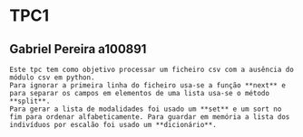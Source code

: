 # TPC1
## Gabriel Pereira a100891

	Este tpc tem como objetivo processar um ficheiro csv com a ausência do módulo csv em python.
	Para ignorar a primeira linha do ficheiro usa-se a função **next** e para separar os campos em elementos de uma lista usa-se o método **split**.
	Para gerar a lista de modalidades foi usado um **set** e um sort no fim para ordenar alfabeticamente. Para guardar em memória a lista dos indivíduos por escalão foi usado um **dicionário**.
